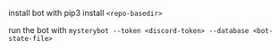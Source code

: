 install bot with pip3 install `<repo-basedir>`

run the bot with `mysterybot --token <discord-token> --database <bot-state-file>`
